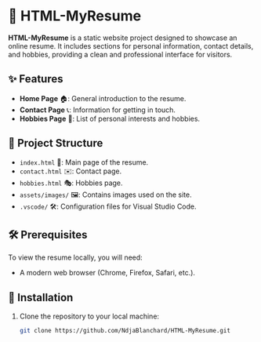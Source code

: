 # 🌟 HTML-MyResume

**HTML-MyResume** is a static website project designed to showcase an online resume. It includes sections for personal information, contact details, and hobbies, providing a clean and professional interface for visitors.

## ✨ Features

- **Home Page** 🏠: General introduction to the resume.
- **Contact Page** 📞: Information for getting in touch.
- **Hobbies Page** 🎨: List of personal interests and hobbies.

## 📂 Project Structure

- `index.html` 📝: Main page of the resume.
- `contact.html` ✉️: Contact page.
- `hobbies.html` 🎭: Hobbies page.
- `assets/images/` 🖼️: Contains images used on the site.
- `.vscode/` 🛠️: Configuration files for Visual Studio Code.

## 🛠️ Prerequisites

To view the resume locally, you will need:

- A modern web browser (Chrome, Firefox, Safari, etc.).

## 🚀 Installation

1. Clone the repository to your local machine:

   ```bash
   git clone https://github.com/NdjaBlanchard/HTML-MyResume.git
